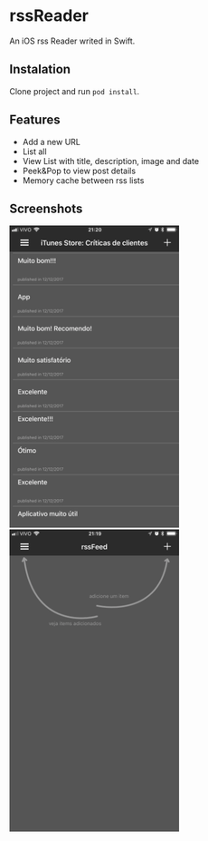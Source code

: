 # rssReader

An iOS rss Reader writed in Swift.


## Instalation

Clone project and run `pod install`.


## Features

- Add a new URL
- List all
- View List with title, description, image and date
- Peek&Pop to view post details
- Memory cache between rss lists

## Screenshots

![](screenshots/img_feed.PNG) ![](screenshots/img_empty.PNG)



